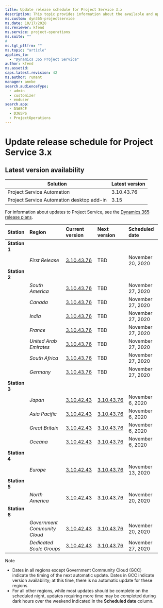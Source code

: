 ```yaml
---
title: Update release schedule for Project Service 3.x
description: This topic provides information about the available and upcoming releases of Dynamics 365 Project Service Automation.
ms.custom: dyn365-projectservice
ms.date: 10/17/2020
ms.reviewer: kfend
ms.service: project-operations
ms.suite: ""
#
ms.tgt_pltfrm: ""
ms.topic: "article"
applies_to: 
  - "Dynamics 365 Project Service"
author: kfend
ms.assetid: 
caps.latest.revision: 42
ms.author: rumant
manager: annbe
search.audienceType: 
  - admin
  - customizer
  - enduser
search.app: 
  - D365CE
  - D365PS
  - ProjectOperations
---
```


# Update release schedule for Project Service 3.x

## Latest version availability

| Solution  | Latest version |
|-------|----|
| Project Service Automation    | 3.10.43.76 |
| Project Service Automation desktop add-in                | 3.15          |

For information about updates to Project Service, see the [Dynamics 365 release plans](https://docs.microsoft.com/dynamics365/release-plans/). 

| Station  | Region | Current version | Next version |  Scheduled date
| :---   | :---   | :---   | :---   |:---   |         
|<strong>Station 1</strong> | |  |  | |
| | <i>First Release</i> | [3.10.43.76](whats-new-ur-25.md) | TBD | November 20, 2020
|<strong>Station 2</strong> | |  |  | |
| | <i>South America</i> | [3.10.43.76](whats-new-ur-25.md) | TBD | November 27, 2020
| | <i>Canada</i> | [3.10.43.76](whats-new-ur-25.md) | TBD | November 27, 2020 
| | <i>India</i> | [3.10.43.76](whats-new-ur-25.md) | TBD | November 27, 2020
| | <i>France</i> | [3.10.43.76](whats-new-ur-25.md) | TBD | November 27, 2020
| | <i>United Arab Emirates</i> | [3.10.43.76](whats-new-ur-25.md) | TBD | November 27, 2020
| | <i>South Africa</i> | [3.10.43.76](whats-new-ur-25.md) | TBD | November 27, 2020
| | <i>Germany</i> | [3.10.43.76](whats-new-ur-25.md) | TBD | November 27, 2020
|<strong>Station 3</strong> | |  |  | |
| | <i>Japan</i> |[3.10.42.43](whats-new-ur-24.md) | [3.10.43.76](whats-new-ur-25.md) | November 6, 2020
| | <i>Asia Pacific</i> |[3.10.42.43](whats-new-ur-24.md) | [3.10.43.76](whats-new-ur-25.md) | November 6, 2020
| | <i>Great Britain</i> |[3.10.42.43](whats-new-ur-24.md) | [3.10.43.76](whats-new-ur-25.md) | November 6, 2020
| | <i>Oceana</i> |[3.10.42.43](whats-new-ur-24.md) | [3.10.43.76](whats-new-ur-25.md) | November 6, 2020
|<strong>Station 4</strong> | |  |  | |
| | <i>Europe</i> |[3.10.42.43](whats-new-ur-24.md) | [3.10.43.76](whats-new-ur-25.md) | November 13, 2020
|<strong>Station 5</strong> | |  |  | |
| | <i>North America</i> |[3.10.42.43](whats-new-ur-24.md) | [3.10.43.76](whats-new-ur-25.md) | November 20, 2020
|<strong>Station 6</strong> | |  |  | |
| | <i>Government Community Cloud</i> |[3.10.42.43](whats-new-ur-24.md) | [3.10.43.76](whats-new-ur-25.md) | November 20, 2020
| | <i>Dedicated Scale Groups</i> |[3.10.42.43](whats-new-ur-24.md) | [3.10.43.76](whats-new-ur-25.md) | November 27, 2020

>[!Note]
> - Dates in all regions except Government Community Cloud (GCC) indicate the timing of the next automatic update. Dates in GCC indicate version availability; at this time, there is no automatic update for these regions.
> - For all other regions, while most updates should be complete on the scheduled night, updates requiring more time may be completed during dark hours over the weekend indicated in the **Scheduled date** column.
